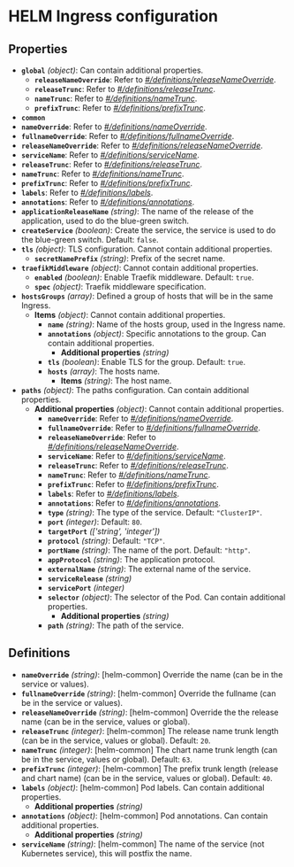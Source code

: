 # HELM Ingress configuration

## Properties

- <a id="properties/global"></a>**`global`** _(object)_: Can contain additional properties.
  - <a id="properties/global/properties/releaseNameOverride"></a>**`releaseNameOverride`**: Refer to _[#/definitions/releaseNameOverride](#definitions/releaseNameOverride)_.
  - <a id="properties/global/properties/releaseTrunc"></a>**`releaseTrunc`**: Refer to _[#/definitions/releaseTrunc](#definitions/releaseTrunc)_.
  - <a id="properties/global/properties/nameTrunc"></a>**`nameTrunc`**: Refer to _[#/definitions/nameTrunc](#definitions/nameTrunc)_.
  - <a id="properties/global/properties/prefixTrunc"></a>**`prefixTrunc`**: Refer to _[#/definitions/prefixTrunc](#definitions/prefixTrunc)_.
- <a id="properties/common"></a>**`common`**
- <a id="properties/nameOverride"></a>**`nameOverride`**: Refer to _[#/definitions/nameOverride](#definitions/nameOverride)_.
- <a id="properties/fullnameOverride"></a>**`fullnameOverride`**: Refer to _[#/definitions/fullnameOverride](#definitions/fullnameOverride)_.
- <a id="properties/releaseNameOverride"></a>**`releaseNameOverride`**: Refer to _[#/definitions/releaseNameOverride](#definitions/releaseNameOverride)_.
- <a id="properties/serviceName"></a>**`serviceName`**: Refer to _[#/definitions/serviceName](#definitions/serviceName)_.
- <a id="properties/releaseTrunc"></a>**`releaseTrunc`**: Refer to _[#/definitions/releaseTrunc](#definitions/releaseTrunc)_.
- <a id="properties/nameTrunc"></a>**`nameTrunc`**: Refer to _[#/definitions/nameTrunc](#definitions/nameTrunc)_.
- <a id="properties/prefixTrunc"></a>**`prefixTrunc`**: Refer to _[#/definitions/prefixTrunc](#definitions/prefixTrunc)_.
- <a id="properties/labels"></a>**`labels`**: Refer to _[#/definitions/labels](#definitions/labels)_.
- <a id="properties/annotations"></a>**`annotations`**: Refer to _[#/definitions/annotations](#definitions/annotations)_.
- <a id="properties/applicationReleaseName"></a>**`applicationReleaseName`** _(string)_: The name of the release of the application, used to do the blue-green switch.
- <a id="properties/createService"></a>**`createService`** _(boolean)_: Create the service, the service is used to do the blue-green switch. Default: `false`.
- <a id="properties/tls"></a>**`tls`** _(object)_: TLS configuration. Cannot contain additional properties.
  - <a id="properties/tls/properties/secretNamePrefix"></a>**`secretNamePrefix`** _(string)_: Prefix of the secret name.
- <a id="properties/traefikMiddleware"></a>**`traefikMiddleware`** _(object)_: Cannot contain additional properties.
  - <a id="properties/traefikMiddleware/properties/enabled"></a>**`enabled`** _(boolean)_: Enable Traefik middleware. Default: `true`.
  - <a id="properties/traefikMiddleware/properties/spec"></a>**`spec`** _(object)_: Traefik middleware specification.
- <a id="properties/hostsGroups"></a>**`hostsGroups`** _(array)_: Defined a group of hosts that will be in the same Ingress.
  - <a id="properties/hostsGroups/items"></a>**Items** _(object)_: Cannot contain additional properties.
    - <a id="properties/hostsGroups/items/properties/name"></a>**`name`** _(string)_: Name of the hosts group, used in the Ingress name.
    - <a id="properties/hostsGroups/items/properties/annotations"></a>**`annotations`** _(object)_: Specific annotations to the group. Can contain additional properties.
      - <a id="properties/hostsGroups/items/properties/annotations/additionalProperties"></a>**Additional properties** _(string)_
    - <a id="properties/hostsGroups/items/properties/tls"></a>**`tls`** _(boolean)_: Enable TLS for the group. Default: `true`.
    - <a id="properties/hostsGroups/items/properties/hosts"></a>**`hosts`** _(array)_: The hosts name.
      - <a id="properties/hostsGroups/items/properties/hosts/items"></a>**Items** _(string)_: The host name.
- <a id="properties/paths"></a>**`paths`** _(object)_: The paths configuration. Can contain additional properties.
  - <a id="properties/paths/additionalProperties"></a>**Additional properties** _(object)_: Cannot contain additional properties.
    - <a id="properties/paths/additionalProperties/properties/nameOverride"></a>**`nameOverride`**: Refer to _[#/definitions/nameOverride](#definitions/nameOverride)_.
    - <a id="properties/paths/additionalProperties/properties/fullnameOverride"></a>**`fullnameOverride`**: Refer to _[#/definitions/fullnameOverride](#definitions/fullnameOverride)_.
    - <a id="properties/paths/additionalProperties/properties/releaseNameOverride"></a>**`releaseNameOverride`**: Refer to _[#/definitions/releaseNameOverride](#definitions/releaseNameOverride)_.
    - <a id="properties/paths/additionalProperties/properties/serviceName"></a>**`serviceName`**: Refer to _[#/definitions/serviceName](#definitions/serviceName)_.
    - <a id="properties/paths/additionalProperties/properties/releaseTrunc"></a>**`releaseTrunc`**: Refer to _[#/definitions/releaseTrunc](#definitions/releaseTrunc)_.
    - <a id="properties/paths/additionalProperties/properties/nameTrunc"></a>**`nameTrunc`**: Refer to _[#/definitions/nameTrunc](#definitions/nameTrunc)_.
    - <a id="properties/paths/additionalProperties/properties/prefixTrunc"></a>**`prefixTrunc`**: Refer to _[#/definitions/prefixTrunc](#definitions/prefixTrunc)_.
    - <a id="properties/paths/additionalProperties/properties/labels"></a>**`labels`**: Refer to _[#/definitions/labels](#definitions/labels)_.
    - <a id="properties/paths/additionalProperties/properties/annotations"></a>**`annotations`**: Refer to _[#/definitions/annotations](#definitions/annotations)_.
    - <a id="properties/paths/additionalProperties/properties/type"></a>**`type`** _(string)_: The type of the service. Default: `"ClusterIP"`.
    - <a id="properties/paths/additionalProperties/properties/port"></a>**`port`** _(integer)_: Default: `80`.
    - <a id="properties/paths/additionalProperties/properties/targetPort"></a>**`targetPort`** _(['string', 'integer'])_
    - <a id="properties/paths/additionalProperties/properties/protocol"></a>**`protocol`** _(string)_: Default: `"TCP"`.
    - <a id="properties/paths/additionalProperties/properties/portName"></a>**`portName`** _(string)_: The name of the port. Default: `"http"`.
    - <a id="properties/paths/additionalProperties/properties/appProtocol"></a>**`appProtocol`** _(string)_: The application protocol.
    - <a id="properties/paths/additionalProperties/properties/externalName"></a>**`externalName`** _(string)_: The external name of the service.
    - <a id="properties/paths/additionalProperties/properties/serviceRelease"></a>**`serviceRelease`** _(string)_
    - <a id="properties/paths/additionalProperties/properties/servicePort"></a>**`servicePort`** _(integer)_
    - <a id="properties/paths/additionalProperties/properties/selector"></a>**`selector`** _(object)_: The selector of the Pod. Can contain additional properties.
      - <a id="properties/paths/additionalProperties/properties/selector/additionalProperties"></a>**Additional properties** _(string)_
    - <a id="properties/paths/additionalProperties/properties/path"></a>**`path`** _(string)_: The path of the service.

## Definitions

- <a id="definitions/nameOverride"></a>**`nameOverride`** _(string)_: [helm-common] Override the name (can be in the service or values).
- <a id="definitions/fullnameOverride"></a>**`fullnameOverride`** _(string)_: [helm-common] Override the fullname (can be in the service or values).
- <a id="definitions/releaseNameOverride"></a>**`releaseNameOverride`** _(string)_: [helm-common] Override the the release name (can be in the service, values or global).
- <a id="definitions/releaseTrunc"></a>**`releaseTrunc`** _(integer)_: [helm-common] The release name trunk length (can be in the service, values or global). Default: `20`.
- <a id="definitions/nameTrunc"></a>**`nameTrunc`** _(integer)_: [helm-common] The chart name trunk length (can be in the service, values or global). Default: `63`.
- <a id="definitions/prefixTrunc"></a>**`prefixTrunc`** _(integer)_: [helm-common] The prefix trunk length (release and chart name) (can be in the service, values or global). Default: `40`.
- <a id="definitions/labels"></a>**`labels`** _(object)_: [helm-common] Pod labels. Can contain additional properties.
  - <a id="definitions/labels/additionalProperties"></a>**Additional properties** _(string)_
- <a id="definitions/annotations"></a>**`annotations`** _(object)_: [helm-common] Pod annotations. Can contain additional properties.
  - <a id="definitions/annotations/additionalProperties"></a>**Additional properties** _(string)_
- <a id="definitions/serviceName"></a>**`serviceName`** _(string)_: [helm-common] The name of the service (not Kubernetes service), this will postfix the name.
